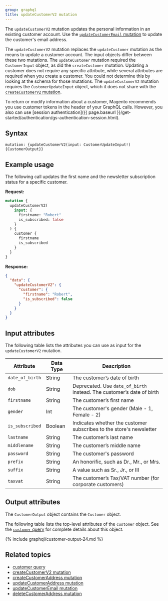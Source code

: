 ```yaml
---
group: graphql
title: updateCustomerV2 mutation
---
```


The `updateCustomerV2` mutation updates the personal information in an existing customer account. Use the [`updateCustomerEmail` mutation]({{page.baseurl}}/graphql/mutations/update-customer-email.html) to update the customer's email address.

The `updateCustomerV2` mutation replaces the `updateCustomer` mutation as the means to update a customer account. The input objects differ between these two mutations. The `updateCustomer` mutation required the `CustomerInput` object, as did the `createCustomer` mutation. Updating a customer does not require any specific attribute, while several attributes are required when you create a customer. You could not determine this by looking at the schema for those mutations. The `updateCustomerV2` mutation requires the `CustomerUpdateInput` object, which it does not share with the [`createCustomerV2` mutation]({{page.baseurl}}/graphql/mutations/create-customer-v2.html).

To return or modify information about a customer, Magento recommends you use customer tokens in the header of your GraphQL calls. However, you also can use [session authentication]({{ page.baseurl }}/get-started/authentication/gs-authentication-session.html).

## Syntax

`mutation: {updateCustomerV2(input: CustomerUpdateInput!) {CustomerOutput}}`

## Example usage

The following call updates the first name and the newsletter subscription status for a specific customer.

**Request:**

```graphql
mutation {
  updateCustomerV2(
    input: {
      firstname: "Robert"
      is_subscribed: false
    }
  ) {
    customer {
      firstname
      is_subscribed
    }
  }
}
```

**Response:**

```json
{
  "data": {
    "updateCustomerV2": {
      "customer": {
        "firstname": "Robert",
        "is_subscribed": false
      }
    }
  }
}
```

## Input attributes

The following table lists the attributes you can use as input for the `updateCustomerV2` mutation.

Attribute |  Data Type | Description
--- | --- | ---
`date_of_birth` | String | The customer’s date of birth
`dob` | String | Deprecated. Use `date_of_birth` instead. The customer’s date of birth
`firstname` | String | The customer’s first name
`gender` | Int | The customer's gender (Male - 1, Female - 2)
`is_subscribed` | Boolean | Indicates whether the customer subscribes to the store's newsletter
`lastname` | String | The customer’s last name
`middlename` | String | The customer’s middle name
`password` | String | The customer's password
`prefix` | String | An honorific, such as Dr., Mr., or Mrs.
`suffix` | String | A value such as Sr., Jr., or III
`taxvat` | String | The customer’s Tax/VAT number (for corporate customers)

## Output attributes

The `CustomerOutput` object contains the `Customer` object.

The following table lists the top-level attributes of the `customer` object. See the [`customer` query]({{page.baseurl}}/graphql/queries/customer.html) for complete details about this object.

{% include graphql/customer-output-24.md %}

## Related topics

*  [customer query]({{page.baseurl}}/graphql/queries/customer.html)
*  [createCustomerV2 mutation]({{page.baseurl}}/graphql/mutations/create-customer-v2.html)
*  [createCustomerAddress mutation]({{page.baseurl}}/graphql/mutations/create-customer-address.html)
*  [updateCustomerAddress mutation]({{page.baseurl}}/graphql/mutations/update-customer-address.html)
*  [updateCustomerEmail mutation]({{page.baseurl}}/graphql/mutations/update-customer-email.html)
*  [deleteCustomerAddress mutation]({{page.baseurl}}/graphql/mutations/delete-customer-address.html)
